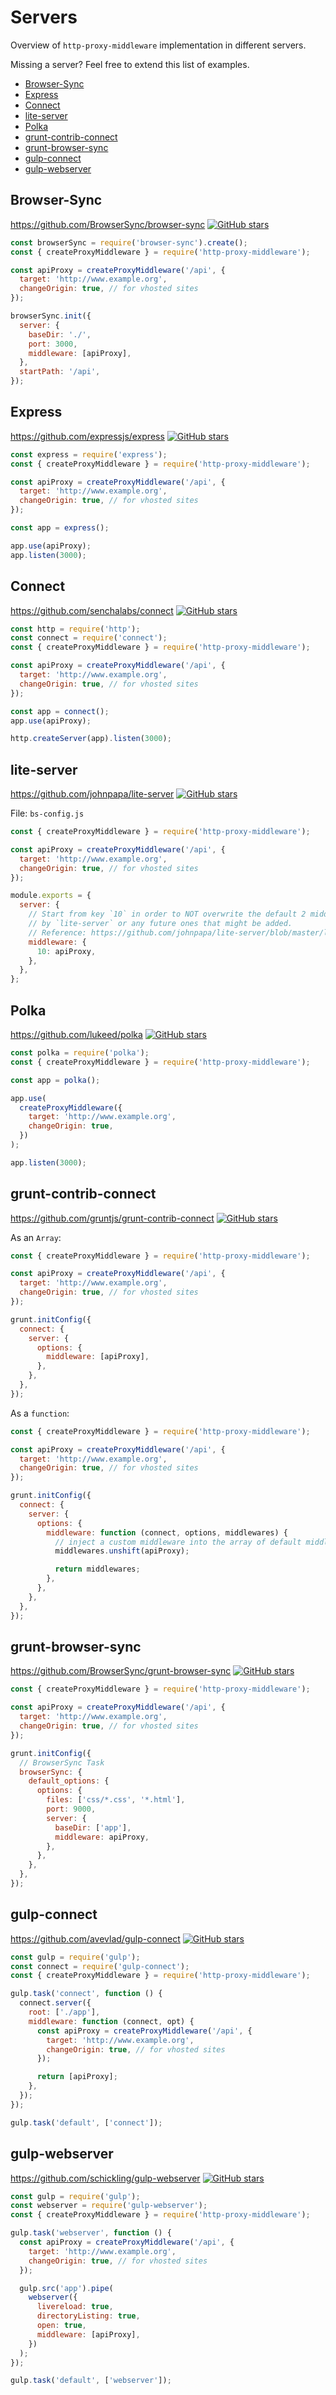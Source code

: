 # Servers

Overview of `http-proxy-middleware` implementation in different servers.

Missing a server? Feel free to extend this list of examples.

<!-- TOC depthfrom:2 insertanchor:false -->

- [Browser-Sync](#browser-sync)
- [Express](#express)
- [Connect](#connect)
- [lite-server](#lite-server)
- [Polka](#polka)
- [grunt-contrib-connect](#grunt-contrib-connect)
- [grunt-browser-sync](#grunt-browser-sync)
- [gulp-connect](#gulp-connect)
- [gulp-webserver](#gulp-webserver)

<!-- /TOC -->

## Browser-Sync

https://github.com/BrowserSync/browser-sync
[![GitHub stars](https://img.shields.io/github/stars/BrowserSync/browser-sync.svg?style=social&label=Star)](https://github.com/BrowserSync/browser-sync)

```javascript
const browserSync = require('browser-sync').create();
const { createProxyMiddleware } = require('http-proxy-middleware');

const apiProxy = createProxyMiddleware('/api', {
  target: 'http://www.example.org',
  changeOrigin: true, // for vhosted sites
});

browserSync.init({
  server: {
    baseDir: './',
    port: 3000,
    middleware: [apiProxy],
  },
  startPath: '/api',
});
```

## Express

https://github.com/expressjs/express
[![GitHub stars](https://img.shields.io/github/stars/expressjs/express.svg?style=social&label=Star)](https://github.com/expressjs/express)

```javascript
const express = require('express');
const { createProxyMiddleware } = require('http-proxy-middleware');

const apiProxy = createProxyMiddleware('/api', {
  target: 'http://www.example.org',
  changeOrigin: true, // for vhosted sites
});

const app = express();

app.use(apiProxy);
app.listen(3000);
```

## Connect

https://github.com/senchalabs/connect
[![GitHub stars](https://img.shields.io/github/stars/senchalabs/connect.svg?style=social&label=Star)](https://github.com/senchalabs/connect)

```javascript
const http = require('http');
const connect = require('connect');
const { createProxyMiddleware } = require('http-proxy-middleware');

const apiProxy = createProxyMiddleware('/api', {
  target: 'http://www.example.org',
  changeOrigin: true, // for vhosted sites
});

const app = connect();
app.use(apiProxy);

http.createServer(app).listen(3000);
```

## lite-server

https://github.com/johnpapa/lite-server
[![GitHub stars](https://img.shields.io/github/stars/johnpapa/lite-server.svg?style=social&label=Star)](https://github.com/johnpapa/lite-server)

File: `bs-config.js`

```javascript
const { createProxyMiddleware } = require('http-proxy-middleware');

const apiProxy = createProxyMiddleware('/api', {
  target: 'http://www.example.org',
  changeOrigin: true, // for vhosted sites
});

module.exports = {
  server: {
    // Start from key `10` in order to NOT overwrite the default 2 middleware provided
    // by `lite-server` or any future ones that might be added.
    // Reference: https://github.com/johnpapa/lite-server/blob/master/lib/config-defaults.js#L16
    middleware: {
      10: apiProxy,
    },
  },
};
```

## Polka

https://github.com/lukeed/polka
[![GitHub stars](https://img.shields.io/github/stars/lukeed/polka.svg?style=social&label=Star)](https://github.com/lukeed/polka)

```javascript
const polka = require('polka');
const { createProxyMiddleware } = require('http-proxy-middleware');

const app = polka();

app.use(
  createProxyMiddleware({
    target: 'http://www.example.org',
    changeOrigin: true,
  })
);

app.listen(3000);
```

## grunt-contrib-connect

https://github.com/gruntjs/grunt-contrib-connect
[![GitHub stars](https://img.shields.io/github/stars/gruntjs/grunt-contrib-connect.svg?style=social&label=Star)](https://github.com/gruntjs/grunt-contrib-connect)

As an `Array`:

```javascript
const { createProxyMiddleware } = require('http-proxy-middleware');

const apiProxy = createProxyMiddleware('/api', {
  target: 'http://www.example.org',
  changeOrigin: true, // for vhosted sites
});

grunt.initConfig({
  connect: {
    server: {
      options: {
        middleware: [apiProxy],
      },
    },
  },
});
```

As a `function`:

```javascript
const { createProxyMiddleware } = require('http-proxy-middleware');

const apiProxy = createProxyMiddleware('/api', {
  target: 'http://www.example.org',
  changeOrigin: true, // for vhosted sites
});

grunt.initConfig({
  connect: {
    server: {
      options: {
        middleware: function (connect, options, middlewares) {
          // inject a custom middleware into the array of default middlewares
          middlewares.unshift(apiProxy);

          return middlewares;
        },
      },
    },
  },
});
```

## grunt-browser-sync

https://github.com/BrowserSync/grunt-browser-sync
[![GitHub stars](https://img.shields.io/github/stars/BrowserSync/grunt-browser-sync.svg?style=social&label=Star)](https://github.com/BrowserSync/grunt-browser-sync)

```javascript
const { createProxyMiddleware } = require('http-proxy-middleware');

const apiProxy = createProxyMiddleware('/api', {
  target: 'http://www.example.org',
  changeOrigin: true, // for vhosted sites
});

grunt.initConfig({
  // BrowserSync Task
  browserSync: {
    default_options: {
      options: {
        files: ['css/*.css', '*.html'],
        port: 9000,
        server: {
          baseDir: ['app'],
          middleware: apiProxy,
        },
      },
    },
  },
});
```

## gulp-connect

https://github.com/avevlad/gulp-connect
[![GitHub stars](https://img.shields.io/github/stars/avevlad/gulp-connect.svg?style=social&label=Star)](https://github.com/avevlad/gulp-connect)

```javascript
const gulp = require('gulp');
const connect = require('gulp-connect');
const { createProxyMiddleware } = require('http-proxy-middleware');

gulp.task('connect', function () {
  connect.server({
    root: ['./app'],
    middleware: function (connect, opt) {
      const apiProxy = createProxyMiddleware('/api', {
        target: 'http://www.example.org',
        changeOrigin: true, // for vhosted sites
      });

      return [apiProxy];
    },
  });
});

gulp.task('default', ['connect']);
```

## gulp-webserver

https://github.com/schickling/gulp-webserver
[![GitHub stars](https://img.shields.io/github/stars/schickling/gulp-webserver.svg?style=social&label=Star)](https://github.com/schickling/gulp-webserver)

```javascript
const gulp = require('gulp');
const webserver = require('gulp-webserver');
const { createProxyMiddleware } = require('http-proxy-middleware');

gulp.task('webserver', function () {
  const apiProxy = createProxyMiddleware('/api', {
    target: 'http://www.example.org',
    changeOrigin: true, // for vhosted sites
  });

  gulp.src('app').pipe(
    webserver({
      livereload: true,
      directoryListing: true,
      open: true,
      middleware: [apiProxy],
    })
  );
});

gulp.task('default', ['webserver']);
```
